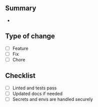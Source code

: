 ## Summary

-

## Type of change

- [ ] Feature
- [ ] Fix
- [ ] Chore

## Checklist

- [ ] Linted and tests pass
- [ ] Updated docs if needed
- [ ] Secrets and envs are handled securely
